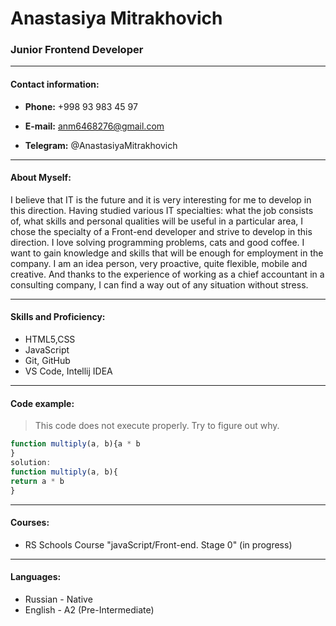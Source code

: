 # Anastasiya Mitrakhovich
### Junior Frontend Developer
---
#### Contact information:
+ **Phone:** +998 93 983 45 97

+ **E-mail:** anm6468276@gmail.com

+ **Telegram:** @AnastasiyaMitrakhovich

---

#### About Myself:
I believe that IT is the future and it is very interesting for me to develop in this direction. Having studied various IT specialties: what the job consists of, what skills and personal qualities will be useful in a particular area, I chose the specialty of a Front-end developer and strive to develop in this direction. I love solving programming problems, cats and good coffee. I want to gain knowledge and skills that will be enough for employment in the company. I am an idea person, very proactive, quite flexible, mobile and creative. And thanks to the experience of working as a chief accountant in a consulting company, I can find a way out of any situation without stress.

---

#### Skills and Proficiency:
+ HTML5,CSS
+ JavaScript
+ Git, GitHub
+ VS Code, Intellij IDEA

---

#### Code example:
>This code does not execute properly. Try to figure out why.
```javascript
function multiply(a, b){a * b
}
solution:
function multiply(a, b){
return a * b
}
```
---

#### Courses:
* RS Schools Course "javaScript/Front-end. Stage 0" (in progress)

---

#### Languages:

* Russian - Native
* English - A2 (Pre-Intermediate)